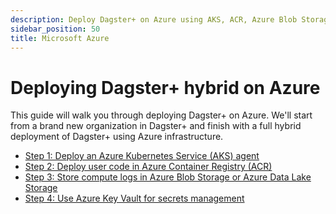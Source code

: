 ```yaml
---
description: Deploy Dagster+ on Azure using AKS, ACR, Azure Blob Storage, and Azure Key Vault.
sidebar_position: 50
title: Microsoft Azure
---
```


# Deploying Dagster+ hybrid on Azure

This guide will walk you through deploying Dagster+ on Azure. We'll start from a brand new organization in Dagster+ and finish with a full hybrid deployment of Dagster+ using Azure infrastructure.

- [Step 1: Deploy an Azure Kubernetes Service (AKS) agent](/dagster-plus/deployment/deployment-types/hybrid/azure/aks-agent)
- [Step 2: Deploy user code in Azure Container Registry (ACR)](/dagster-plus/deployment/deployment-types/hybrid/azure/acr-user-code)
- [Step 3: Store compute logs in Azure Blob Storage or Azure Data Lake Storage](/dagster-plus/deployment/deployment-types/hybrid/azure/blob-compute-logs)
- [Step 4: Use Azure Key Vault for secrets management](/dagster-plus/deployment/deployment-types/hybrid/azure/key-vault)
